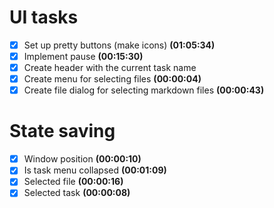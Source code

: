 
# UI tasks


- [x] Set up pretty buttons (make icons) **(01:05:34)**
- [x] Implement pause **(00:15:30)**
- [x] Create header with the current task name
- [x] Create menu for selecting files **(00:00:04)**
- [x] Create file dialog for selecting markdown files **(00:00:43)**

# State saving

- [x] Window position **(00:00:10)**
- [x] Is task menu collapsed **(00:01:09)**
- [x] Selected file **(00:00:16)**
- [x] Selected task **(00:00:08)**